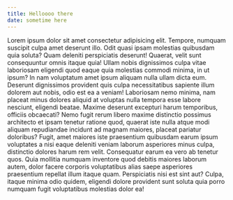 ```yaml
---
title: Helloooo there
date: sometime here
---
```



Lorem ipsum dolor sit amet consectetur adipisicing elit. Tempore, numquam suscipit culpa amet deserunt illo. Odit quasi ipsam molestias quibusdam quia soluta? Quam deleniti perspiciatis deserunt! Quaerat, velit sunt consequuntur omnis itaque quia! Ullam nobis dignissimos culpa vitae laboriosam eligendi quod eaque quia molestias commodi minima, in ut ipsum? In nam voluptatum amet ipsum aliquam nulla ullam dicta eum. Deserunt dignissimos provident quis culpa necessitatibus sapiente illum dolorem aut nobis, odio est ea a veniam! Laboriosam nemo minima, nam placeat minus dolores aliquid at voluptas nulla tempora esse labore nesciunt, eligendi beatae. Maxime deserunt excepturi harum temporibus, officiis obcaecati? Nemo fugit rerum libero maxime distinctio possimus architecto et ipsam tenetur ratione quod, quaerat iste nulla atque modi aliquam repudiandae incidunt ad magnam maiores, placeat pariatur doloribus? Fugit, amet maiores iste praesentium quibusdam earum ipsum voluptates a nisi eaque deleniti veniam laborum asperiores minus culpa, distinctio dolores harum rem velit. Consequatur earum ea vero ab tenetur quos. Quia mollitia numquam inventore quod debitis maiores laborum autem, dolor facere corporis voluptatibus alias saepe asperiores praesentium repellat illum itaque quam. Perspiciatis nisi est sint aut? Culpa, itaque minima odio quidem, eligendi dolore provident sunt soluta quia porro numquam fugit voluptatibus molestias dolor ea!

